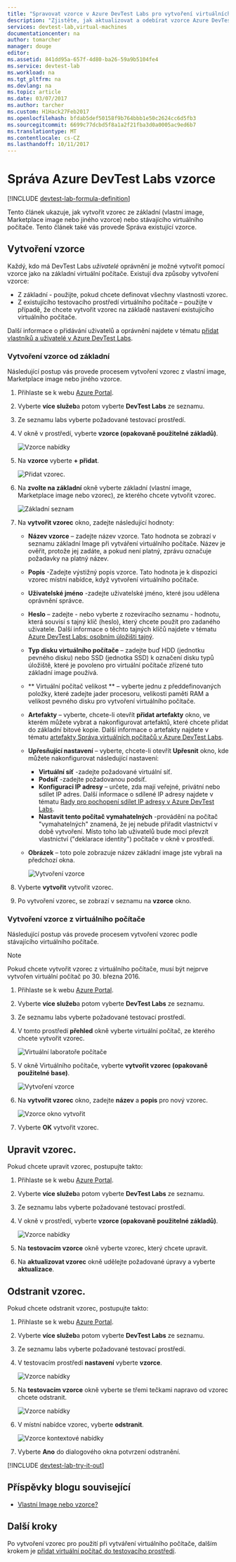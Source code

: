 ```yaml
---
title: "Spravovat vzorce v Azure DevTest Labs pro vytvoření virtuálních počítačů | Microsoft Docs"
description: "Zjistěte, jak aktualizovat a odebírat vzorce Azure DevTest Labs"
services: devtest-lab,virtual-machines
documentationcenter: na
author: tomarcher
manager: douge
editor: 
ms.assetid: 841dd95a-657f-4d80-ba26-59a9b5104fe4
ms.service: devtest-lab
ms.workload: na
ms.tgt_pltfrm: na
ms.devlang: na
ms.topic: article
ms.date: 03/07/2017
ms.author: tarcher
ms.custom: H1Hack27Feb2017
ms.openlocfilehash: bfdab5def50158f9b764bbb1e50c2624cc6d5fb3
ms.sourcegitcommit: 6699c77dcbd5f8a1a2f21fba3d0a0005ac9ed6b7
ms.translationtype: MT
ms.contentlocale: cs-CZ
ms.lasthandoff: 10/11/2017
---
```

# <a name="manage-azure-devtest-labs-formulas"></a>Správa Azure DevTest Labs vzorce

[!INCLUDE [devtest-lab-formula-definition](../../includes/devtest-lab-formula-definition.md)]

Tento článek ukazuje, jak vytvořit vzorec ze základní (vlastní image, Marketplace image nebo jiného vzorce) nebo stávajícího virtuálního počítače. Tento článek také vás provede Správa existující vzorce.

## <a name="create-a-formula"></a>Vytvoření vzorce
Každý, kdo má DevTest Labs *uživatelé* oprávnění je možné vytvořit pomocí vzorce jako na základní virtuální počítače. Existují dva způsoby vytvoření vzorce: 

* Z základní - použijte, pokud chcete definovat všechny vlastnosti vzorec.
* Z existujícího testovacího prostředí virtuálního počítače – použijte v případě, že chcete vytvořit vzorec na základě nastavení existujícího virtuálního počítače.

Další informace o přidávání uživatelů a oprávnění najdete v tématu [přidat vlastníků a uživatelé v Azure DevTest Labs](./devtest-lab-add-devtest-user.md).

### <a name="create-a-formula-from-a-base"></a>Vytvoření vzorce od základní
Následující postup vás provede procesem vytvoření vzorec z vlastní image, Marketplace image nebo jiného vzorce.

1. Přihlaste se k webu [Azure Portal](http://go.microsoft.com/fwlink/p/?LinkID=525040).

2. Vyberte **více služeb**a potom vyberte **DevTest Labs** ze seznamu.

3. Ze seznamu labs vyberte požadované testovací prostředí.  

4. V okně v prostředí, vyberte **vzorce (opakovaně použitelné základů)**.
   
    ![Vzorce nabídky](./media/devtest-lab-create-formulas/lab-settings-formulas.png)

5. Na **vzorce** vyberte **+ přidat**.
   
    ![Přidat vzorec.](./media/devtest-lab-create-formulas/add-formula.png)

6. Na **zvolte na základní** okně vyberte základní (vlastní image, Marketplace image nebo vzorec), ze kterého chcete vytvořit vzorec.
   
    ![Základní seznam](./media/devtest-lab-create-formulas/base-list.png)

7. Na **vytvořit vzorec** okno, zadejte následující hodnoty:
   
    * **Název vzorce** – zadejte název vzorce. Tato hodnota se zobrazí v seznamu základní Image při vytváření virtuálního počítače. Název je ověřit, protože jej zadáte, a pokud není platný, zprávu označuje požadavky na platný název.
    * **Popis** -Zadejte výstižný popis vzorce. Tato hodnota je k dispozici vzorec místní nabídce, když vytvoření virtuálního počítače.
    * **Uživatelské jméno** -zadejte uživatelské jméno, které jsou udělena oprávnění správce.
    * **Heslo** – zadejte - nebo vyberte z rozevíracího seznamu - hodnotu, která souvisí s tajný klíč (heslo), který chcete použít pro zadaného uživatele. Další informace o těchto tajných klíčů najdete v tématu [Azure DevTest Labs: osobním úložišti tajný](https://azure.microsoft.com/updates/azure-devtest-labs-keep-your-secrets-safe-and-easy-to-use-with-the-new-personal-secret-store/).
    * **Typ disku virtuálního počítače** – zadejte buď HDD (jednotku pevného disku) nebo SSD (jednotka SSD) k označení disku typů úložiště, které je povoleno pro virtuální počítače zřízené tuto základní image používá.
    * ** Virtuální počítač velikost ** – vyberte jednu z předdefinovaných položky, které zadejte jader procesoru, velikosti paměti RAM a velikost pevného disku pro vytvoření virtuálního počítače. 
    * **Artefakty** – vyberte, chcete-li otevřít **přidat artefakty** okno, ve kterém můžete vybrat a nakonfigurovat artefaktů, které chcete přidat do základní bitové kopie. Další informace o artefakty najdete v tématu [artefakty Správa virtuálních počítačů v Azure DevTest Labs](./devtest-lab-add-vm-with-artifacts.md).
    * **Upřesňující nastavení** – vyberte, chcete-li otevřít **Upřesnit** okno, kde můžete nakonfigurovat následující nastavení:
        * **Virtuální síť** -zadejte požadované virtuální síť.
        * **Podsíť** -zadejte požadovanou podsíť.    
        * **Konfiguraci IP adresy** – určete, zda mají veřejné, privátní nebo sdílet IP adres. Další informace o sdílené IP adresy najdete v tématu [Rady pro pochopení sdílet IP adresy v Azure DevTest Labs](./devtest-lab-shared-ip.md).
        * **Nastavit tento počítač vymahatelných** -provádění na počítač "vymahatelných" znamená, že jej nebude přiřadit vlastnictví v době vytvoření. Místo toho lab uživatelů bude moci převzít vlastnictví ("deklarace identity") počítače v okně v prostředí.     
    * **Obrázek** – toto pole zobrazuje název základní image jste vybrali na předchozí okna. 
     
       ![Vytvoření vzorce](./media/devtest-lab-create-formulas/create-formula.png)

8. Vyberte **vytvořit** vytvořit vzorec.

9. Po vytvoření vzorec, se zobrazí v seznamu na **vzorce** okno.

### <a name="create-a-formula-from-a-vm"></a>Vytvoření vzorce z virtuálního počítače
Následující postup vás provede procesem vytvoření vzorec podle stávajícího virtuálního počítače. 

> [!NOTE]
> Pokud chcete vytvořit vzorec z virtuálního počítače, musí být nejprve vytvořen virtuální počítač po 30. března 2016. 
> 
> 

1. Přihlaste se k webu [Azure Portal](http://go.microsoft.com/fwlink/p/?LinkID=525040).
2. Vyberte **více služeb**a potom vyberte **DevTest Labs** ze seznamu.
3. Ze seznamu labs vyberte požadované testovací prostředí.  
4. V tomto prostředí **přehled** okně vyberte virtuální počítač, ze kterého chcete vytvořit vzorec.
   
    ![Virtuální laboratoře počítače](./media/devtest-lab-create-formulas/my-vms.png)
5. V okně Virtuálního počítače, vyberte **vytvořit vzorec (opakovaně použitelné base)**.
   
    ![Vytvoření vzorce](./media/devtest-lab-create-formulas/create-formula-menu.png)
6. Na **vytvořit vzorec** okno, zadejte **název** a **popis** pro nový vzorec.
   
    ![Vzorce okno vytvořit](./media/devtest-lab-create-formulas/create-formula-blade.png)
7. Vyberte **OK** vytvořit vzorec.

## <a name="modify-a-formula"></a>Upravit vzorec.
Pokud chcete upravit vzorec, postupujte takto:

1. Přihlaste se k webu [Azure Portal](http://go.microsoft.com/fwlink/p/?LinkID=525040).
2. Vyberte **více služeb**a potom vyberte **DevTest Labs** ze seznamu.
3. Ze seznamu labs vyberte požadované testovací prostředí.  
4. V okně v prostředí, vyberte **vzorce (opakovaně použitelné základů)**.
   
    ![Vzorce nabídky](./media/devtest-lab-manage-formulas/lab-settings-formulas.png)
5. Na **testovacím vzorce** okně vyberte vzorec, který chcete upravit.
6. Na **aktualizovat vzorec** okně udělejte požadované úpravy a vyberte **aktualizace**.

## <a name="delete-a-formula"></a>Odstranit vzorec.
Pokud chcete odstranit vzorec, postupujte takto:

1. Přihlaste se k webu [Azure Portal](http://go.microsoft.com/fwlink/p/?LinkID=525040).
2. Vyberte **více služeb**a potom vyberte **DevTest Labs** ze seznamu.
3. Ze seznamu labs vyberte požadované testovací prostředí.  
4. V testovacím prostředí **nastavení** vyberte **vzorce**.
   
    ![Vzorce nabídky](./media/devtest-lab-manage-formulas/lab-settings-formulas.png)
5. Na **testovacím vzorce** okně vyberte se třemi tečkami napravo od vzorec chcete odstranit.
   
    ![Vzorce nabídky](./media/devtest-lab-manage-formulas/lab-formulas-blade.png)
6. V místní nabídce vzorec, vyberte **odstranit**.
   
    ![Vzorce kontextové nabídky](./media/devtest-lab-manage-formulas/formula-delete-context-menu.png)
7. Vyberte **Ano** do dialogového okna potvrzení odstranění.

[!INCLUDE [devtest-lab-try-it-out](../../includes/devtest-lab-try-it-out.md)]

## <a name="related-blog-posts"></a>Příspěvky blogu související
* [Vlastní Image nebo vzorce?](https://blogs.msdn.microsoft.com/devtestlab/2016/04/06/custom-images-or-formulas/)

## <a name="next-steps"></a>Další kroky
Po vytvoření vzorec pro použití při vytváření virtuálního počítače, dalším krokem je [přidat virtuální počítač do testovacího prostředí](devtest-lab-add-vm-with-artifacts.md).

